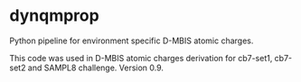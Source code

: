 # dynqmprop

Python pipeline for environment specific D-MBIS atomic charges.

This code was used in D-MBIS atomic charges derivation for cb7-set1, cb7-set2 and SAMPL8 challenge. Version 0.9.
